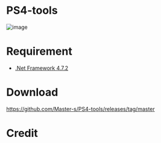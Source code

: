 # PS4-tools
![image](https://i.ibb.co/0XWS01g/PS4apoc.png)



# Requirement
- [.Net Framework 4.7.2](https://dotnet.microsoft.com/download/dotnet-framework/net472)


# Download
https://github.com/Master-s/PS4-tools/releases/tag/master


# Credit

